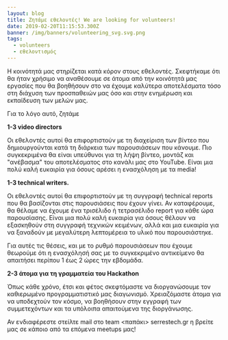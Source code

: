 ```yaml
---
layout: blog
title: Ζητάμε εθελοντές! We are looking for volunteers!
date: 2019-02-20T11:15:53.300Z
banner: /img/banners/volunteering_svg.svg.png
tags:
  - volunteers
  - εθελοντισμός
---
```

Η κοινότητά μας στηρίζεται κατά κόρον στους εθελοντές. Σκεφτήκαμε ότι θα ήταν χρήσιμο να αναθέσουμε σε άτομα από την κοινότητά μας εργασίες που θα βοηθήσουν στο να έχουμε καλύτερα αποτελέσματα τόσο στη διάχυση των προσπαθειών μας όσο και στην ενημέρωση και εκπαίδευση των μελών μας.

Για το λόγο αυτό, ζητάμε

**1-3 video directors**

Οι εθελοντές αυτοί θα επιφορτιστούν με τη διαχείριση των βίντεο που δημιουργούνται κατά τη διάρκεια των παρουσιάσεων που κάνουμε. Πιο συγκεκριμένα θα είναι υπεύθυνοι για τη λήψη βίντεο, μοντάζ και "ανέβασμα" του αποτελέσματος στο κανάλι μας στο YouTube. Είναι μια πολύ καλή ευκαιρία για όσους αρέσει η ενασχόληση με τα media! 

**1-3 technical writers.**

Οι εθελοντές αυτοί θα επιφορτιστούν με τη συγγραφή technical reports που θα βασίζονται στις παρουσιάσεις που έχουν γίνει. Αν καταφέρουμε, θα θέλαμε να έχουμε ένα τρισέλιδο ή τετρασέλιδο report για κάθε ώρα παρουσίασης. Είναι μια πολύ καλή ευκαιρία για όσους θέλουν να εξασκηθούν στη συγγραφή τεχνικών κειμένων, αλλά και μια ευκαιρία για να ξαναδούν με μεγαλύτερη λεπτομέρεια το υλικό που παρουσιάστηκε.

Για αυτές τις θέσεις, και με το ρυθμό παρουσιάσεων που έχουμε θεωρούμε ότι η ενασχόλησή σας με το συγκεκριμένο αντικείμενο θα απαιτήσει περίπου 1 έως 2 ώρες την εβδομάδα.

**2-3 άτομα για τη γραμματεία του Hackathon**

Όπως κάθε χρόνο, έτσι και φέτος σκεφτόμαστε να διοργανώσουμε τον καθιερωμένο προγραμματιστικό μας διαγωνισμό. Χρειαζόμαστε άτομα για να υποδεχτούν τον κόσμο, να βοηθήσουν στην εγγραφή των συμμετεχόντων και τα υπόλοιπα απαιτούμενα της διοργάνωσης. 

Αν ενδιαφέρεστε στείλτε mail στο  team <παπάκι> serrestech.gr η βρείτε μας σε κάποιο από τα επόμενα meetups μας!
